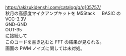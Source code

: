 https://akizukidenshi.com/catalog/g/g105757/  
秋月の高感度マイクアンプキットを M5Stack 　 BASIC の  
VCC-3.3V  
GND-GND  
OUT-35  
に接続して  
このコードを書き込むと FFT の結果が見られる。  
画面の PWM ノイズに関しては未対処。
